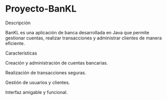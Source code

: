 # Proyecto-BanKL

Descripción

BanKL es una aplicación de banca desarrollada en Java que permite gestionar cuentas, realizar transacciones y administrar clientes de manera eficiente.

Características

Creación y administración de cuentas bancarias.

Realización de transacciones seguras.

Gestión de usuarios y clientes.

Interfaz amigable y funcional.
